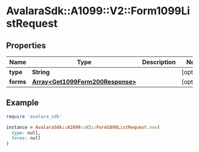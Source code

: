 # AvalaraSdk::A1099::V2::Form1099ListRequest

## Properties

| Name | Type | Description | Notes |
| ---- | ---- | ----------- | ----- |
| **type** | **String** |  | [optional] |
| **forms** | [**Array&lt;Get1099Form200Response&gt;**](Get1099Form200Response.md) |  | [optional] |

## Example

```ruby
require 'avalara_sdk'

instance = AvalaraSdk::A1099::V2::Form1099ListRequest.new(
  type: null,
  forms: null
)
```

